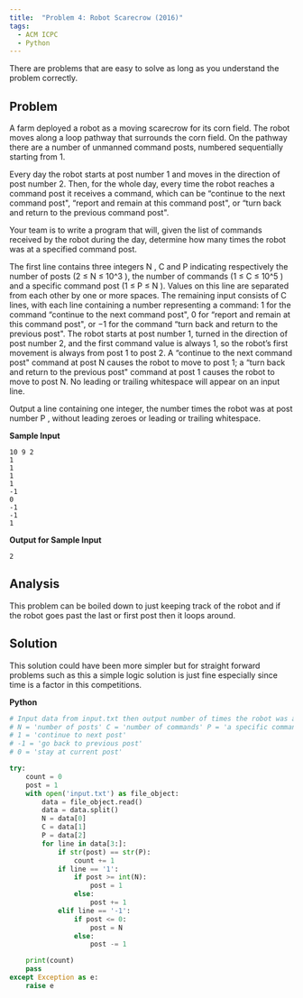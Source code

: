 ```yaml
---
title:  "Problem 4: Robot Scarecrow (2016)"
tags:
  - ACM ICPC
  - Python
---
```


There are problems that are easy to solve as long as you understand the problem correctly.

<!--more-->

## Problem

A farm deployed a robot as a moving scarecrow for its corn field. The robot moves along a loop pathway that surrounds the corn field. On the pathway there are a number of unmanned command posts, numbered sequentially starting from 1.

Every day the robot starts at post number 1 and moves in the direction of post number 2. Then, for the whole day, every time the robot reaches a command post it receives a command, which can be “continue to the next command post", “report and remain at this command post", or “turn back and return to the previous command post".

Your team is to write a program that will, given the list of commands received by the robot during the day, determine how many times the robot was at a specified command post.

The first line contains three integers N , C and P indicating respectively the number of posts (2 ≤ N ≤ 10^3 ), the number of commands (1 ≤ C ≤ 10^5 ) and a specific command post (1 ≤ P ≤ N ). Values on this line are separated from each other by one or more spaces. The remaining input consists of C lines, with each line containing a number representing a command: 1 for the command “continue to the next command post", 0 for “report and remain at this command post", or −1 for the command “turn back and return to the previous post". The robot starts at post number 1, turned in the direction of post number 2, and the first command value is always 1, so the robot’s first movement is always from post 1 to post 2. A “continue to the next command post" command at post N causes the robot to move to post 1; a “turn back and return to the previous post" command at post 1 causes the robot to move to post N. No leading or trailing whitespace will appear on an input line.

Output a line containing one integer, the number times the robot was at post number P , without leading zeroes or leading or trailing whitespace.

**Sample Input**
```
10 9 2
1
1
1
1
-1
0
-1
-1
1
```

**Output for Sample Input**
```
2
```

## Analysis
This problem can be boiled down to just keeping track of the robot and if the robot goes past the last or first post then it loops around.

## Solution
This solution could have been more simpler but for straight forward problems such as this a simple logic solution is just fine especially since time is a factor in this competitions.

**Python**
```python
# Input data from input.txt then output number of times the robot was at post number P
# N = 'number of posts' C = 'number of commands' P = 'a specific command post'
# 1 = 'continue to next post'
# -1 = 'go back to previous post'
# 0 = 'stay at current post'

try:
	count = 0
	post = 1
	with open('input.txt') as file_object:
		data = file_object.read()
		data = data.split()
		N = data[0]
		C = data[1]
		P = data[2]
		for line in data[3:]:
			if str(post) == str(P):
				count += 1
			if line == '1':
				if post >= int(N):
					post = 1
				else:
					post += 1
			elif line == '-1':
				if post <= 0:
					post = N
				else:
					post -= 1

	print(count)
	pass
except Exception as e:
	raise e
```
